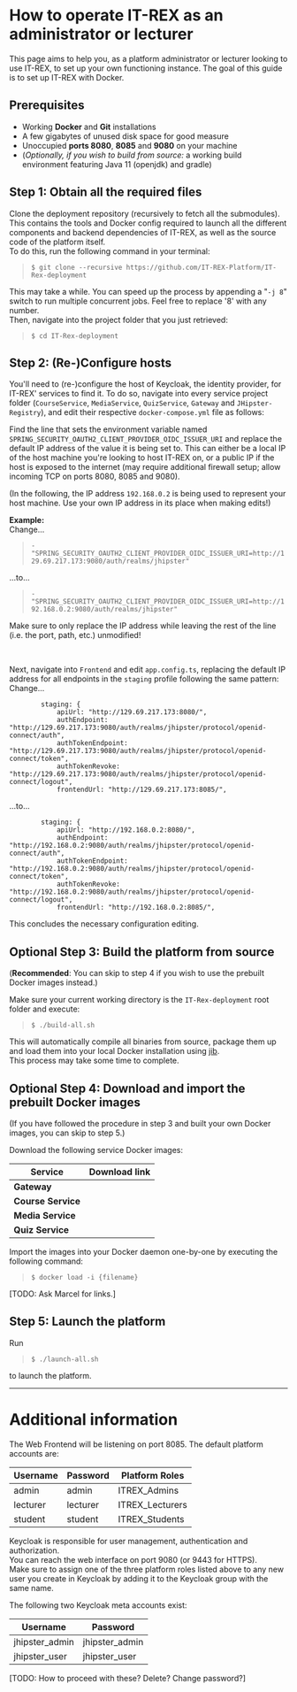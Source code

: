 # How to operate IT-REX as an administrator or lecturer

This page aims to help you, as a platform administrator or lecturer looking to use IT-REX, to set up your own functioning instance.
The goal of this guide is to set up IT-REX with Docker.

## Prerequisites

- Working **Docker** and **Git** installations
- A few gigabytes of unused disk space for good measure
- Unoccupied **ports 8080**, **8085** and **9080** on your machine
- (*Optionally, if you wish to build from source:* a working build environment featuring Java 11 (openjdk) and gradle)

## Step 1: Obtain all the required files

Clone the deployment repository (recursively to fetch all the submodules).  
This contains the tools and Docker config required to launch all the different components and backend dependencies of IT-REX, as well as the source code of the platform itself.  
To do this, run the following command in your terminal:  
> `$ git clone --recursive https://github.com/IT-REX-Platform/IT-Rex-deployment`

This may take a while. You can speed up the process by appending a "`-j 8`" switch to run multiple concurrent jobs. Feel free to replace '8' with any number.  
Then, navigate into the project folder that you just retrieved:
> `$ cd IT-Rex-deployment`

## Step 2: (Re-)Configure hosts

You'll need to (re-)configure the host of Keycloak, the identity provider, for IT-REX' services to find it.
To do so, navigate into every service project folder (`CourseService`, `MediaService`, `QuizService`, `Gateway` and `JHipster-Registry`), and edit their respective `docker-compose.yml` file as follows:

Find the line that sets the environment variable named `SPRING_SECURITY_OAUTH2_CLIENT_PROVIDER_OIDC_ISSUER_URI` and replace the default IP address of the value it is being set to. This can either be a local IP of the host machine you're looking to host IT-REX on, or a public IP if the host is exposed to the internet (may require additional firewall setup; allow incoming TCP on ports 8080, 8085 and 9080).

(In the following, the IP address `192.168.0.2` is being used to represent your host machine. Use your own IP address in its place when making edits!)

**Example:**  
Change...
> `- "SPRING_SECURITY_OAUTH2_CLIENT_PROVIDER_OIDC_ISSUER_URI=http://129.69.217.173:9080/auth/realms/jhipster"`

...to...
> `- "SPRING_SECURITY_OAUTH2_CLIENT_PROVIDER_OIDC_ISSUER_URI=http://192.168.0.2:9080/auth/realms/jhipster"`

Make sure to only replace the IP address while leaving the rest of the line (i.e. the port, path, etc.) unmodified!

<br>

Next, navigate into `Frontend` and edit `app.config.ts`, replacing the default IP address for all endpoints in the `staging` profile following the same pattern:  
Change...
```
        staging: {
            apiUrl: "http://129.69.217.173:8080/",
            authEndpoint: "http://129.69.217.173:9080/auth/realms/jhipster/protocol/openid-connect/auth",
            authTokenEndpoint: "http://129.69.217.173:9080/auth/realms/jhipster/protocol/openid-connect/token",
            authTokenRevoke: "http://129.69.217.173:9080/auth/realms/jhipster/protocol/openid-connect/logout",
            frontendUrl: "http://129.69.217.173:8085/",
```
...to...
```
        staging: {
            apiUrl: "http://192.168.0.2:8080/",
            authEndpoint: "http://192.168.0.2:9080/auth/realms/jhipster/protocol/openid-connect/auth",
            authTokenEndpoint: "http://192.168.0.2:9080/auth/realms/jhipster/protocol/openid-connect/token",
            authTokenRevoke: "http://192.168.0.2:9080/auth/realms/jhipster/protocol/openid-connect/logout",
            frontendUrl: "http://192.168.0.2:8085/",
```

This concludes the necessary configuration editing.

## Optional Step 3: Build the platform from source

(**Recommended**: You can skip to step 4 if you wish to use the prebuilt Docker images instead.)

Make sure your current working directory is the `IT-Rex-deployment` root folder and execute:
> `$ ./build-all.sh`

This will automatically compile all binaries from source, package them up and load them into your local Docker installation using [jib](https://github.com/GoogleContainerTools/jib).  
This process may take some time to complete.

## Optional Step 4: Download and import the prebuilt Docker images

(If you have followed the procedure in step 3 and built your own Docker images, you can skip to step 5.)

Download the following service Docker images:

| Service | Download link |
| --- | --- |
| **Gateway** | |
| **Course Service** | |
| **Media Service** | |
| **Quiz Service** | |

Import the images into your Docker daemon one-by-one by executing the following command:
> `$ docker load -i {filename}`

[TODO: Ask Marcel for links.]

## Step 5: Launch the platform

Run
> `$ ./launch-all.sh`

to launch the platform.

---

# Additional information

The Web Frontend will be listening on port 8085. 
The default platform accounts are:

| Username | Password | Platform Roles |
| --- | --- | --- |
| admin | admin | ITREX_Admins |
| lecturer | lecturer | ITREX_Lecturers |
| student | student | ITREX_Students |

Keycloak is responsible for user management, authentication and authorization.  
You can reach the web interface on port 9080 (or 9443 for HTTPS).  
Make sure to assign one of the three platform roles listed above to any new user you create in Keycloak by adding it to the Keycloak group with the same name.

The following two Keycloak meta accounts exist:

| Username | Password |
| --- | --- |
| jhipster_admin | jhipster_admin |
| jhipster_user | jhipster_user |

[TODO: How to proceed with these? Delete? Change password?]